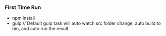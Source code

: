 ### First Time Run
* npm install
* gulp // Default gulp task will auto watch src folder change, auto build to bin, and auto run the result.
